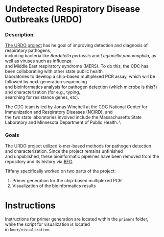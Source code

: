 # Undetected Respiratory Disease Outbreaks (URDO) 

### Description
[The URDO project](https://www.cdc.gov/urdo/index.html) has he goal of improving detection and diagnosis of respiratory pathogens, \
including bacteria like _Bordetella pertussis_ and _Legionella pneumophila_, as well as viruses such as influenza \
and Middle East respiratory syndrome (MERS). To do this, the CDC has been collaborating with other state public health \
laboratories to develop a chip-based multiplexed PCR assay, which will be followed by next-generation sequencing \
and bioinformatics analysis for pathogen detection (which microbe is this?) and characterization (for e.g., typing, \
searching for resistance genes, etc).

The CDC team is led by Jonas Winchell at the CDC National Center for Immunization and Respiratory Diseases (NCIRD), and \
the two state laboratories involved include the Massachusetts State Laboratory and Minnesota Department of Public Health. \

### Goals
The URDO project utilized k-mer-based methods for pathogen detection and characterization. Since the project remains unfinished \
and unpublished, these bioinformatic pipelines have been removed from the repository and its history via [BFG](https://rtyley.github.io/bfg-repo-cleaner/).  

Tiffany specifically worked on two parts of the project:
1. Primer generation for the chip-based multiplexed PCR
2. Visualization of the bioinformatics results 

# Instructions
Instructions for primer generation are located within the `primers` folder, while the script for visualization is located \
in `kmer/visualization`. 

